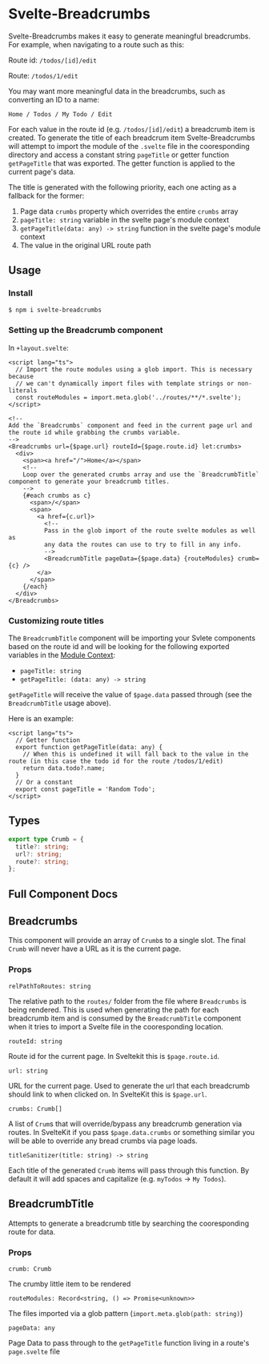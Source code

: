 # Svelte-Breadcrumbs

Svelte-Breadcrumbs makes it easy to generate meaningful breadcrumbs. For example, when navigating to a route such as this:

Route id: `/todos/[id]/edit`

Route: `/todos/1/edit`

You may want more meaningful data in the breadcrumbs, such as converting an ID to a name:

`Home / Todos / My Todo / Edit`

For each value in the route id (e.g. `/todos/[id]/edit`) a breadcrumb item is created. To generate the title of each breadcrum item Svelte-Breadcrumbs will attempt to import the module of the `.svelte` file in the cooresponding directory and access a constant string `pageTitle` or getter function `getPageTitle` that was exported. The getter function is applied to the current page's data.

The title is generated with the following priority, each one acting as a fallback for the former:

1. Page data `crumbs` property which overrides the entire `crumbs` array
2. `pageTitle: string` variable in the svelte page's module context
3. `getPageTitle(data: any) -> string` function in the svelte page's module context
4. The value in the original URL route path

## Usage

### Install

```bash
$ npm i svelte-breadcrumbs
```

### Setting up the Breadcrumb component

In `+layout.svelte`:

```svelte
<script lang="ts">
  // Import the route modules using a glob import. This is necessary because
  // we can't dynamically import files with template strings or non-literals
  const routeModules = import.meta.glob('../routes/**/*.svelte');
</script>

<!--
Add the `Breadcrumbs` component and feed in the current page url and the route id while grabbing the crumbs variable.
-->
<Breadcrumbs url={$page.url} routeId={$page.route.id} let:crumbs>
  <div>
    <span><a href="/">Home</a></span>
    <!--
    Loop over the generated crumbs array and use the `BreadcrumbTitle` component to generate your breadcrumb titles.
    -->
    {#each crumbs as c}
      <span>/</span>
      <span>
        <a href={c.url}>
          <!--
          Pass in the glob import of the route svelte modules as well as
          any data the routes can use to try to fill in any info.
          -->
          <BreadcrumbTitle pageData={$page.data} {routeModules} crumb={c} />
        </a>
      </span>
    {/each}
  </div>
</Breadcrumbs>
```

### Customizing route titles

The `BreadcrumbTitle` component will be importing your Svlete components based on the route id and will be looking for the following exported variables in the [Module Context](https://learn.svelte.dev/tutorial/module-exports):

- `pageTitle: string`
- `getPageTitle: (data: any) -> string`

`getPageTitle` will receive the value of `$page.data` passed through (see the `BreadcrumbTitle` usage above).

Here is an example:

```svelte
<script lang="ts">
  // Getter function
  export function getPageTitle(data: any) {
    // When this is undefined it will fall back to the value in the route (in this case the todo id for the route /todos/1/edit)
    return data.todo?.name;
  }
  // Or a constant
  export const pageTitle = 'Random Todo';
</script>
```

## Types

```ts
export type Crumb = {
  title?: string;
  url?: string;
  route?: string;
};
```

## Full Component Docs

## Breadcrumbs

This component will provide an array of `Crumb`s to a single slot. The final `Crumb` will never have a URL as it is the current page.

### Props

`relPathToRoutes: string`

The relative path to the `routes/` folder from the file where `Breadcrumbs` is being rendered. This is used when generating the path for each breadcrumb item and is consumed by the `BreadcrumbTitle` component when it tries to import a Svelte file in the cooresponding location.

`routeId: string`

Route id for the current page. In Sveltekit this is `$page.route.id`.

`url: string`

URL for the current page. Used to generate the url that each breadcrumb should link to when clicked on. In SvelteKit this is `$page.url`.

`crumbs: Crumb[]`

A list of `Crum`s that will override/bypass any breadcrumb generation via routes. In SvelteKit if you pass `$page.data.crumbs` or something similar you will be able to override any bread crumbs via page loads.

`titleSanitizer(title: string) -> string`

Each title of the generated `Crumb` items will pass through this function. By default it will add spaces and capitalize (e.g. `myTodos` -> `My Todos`).

## BreadcrumbTitle

Attempts to generate a breadcrumb title by searching the cooresponding route for data.

### Props

`crumb: Crumb`

The crumby little item to be rendered

`routeModules: Record<string, () => Promise<unknown>>`

The files imported via a glob pattern (`import.meta.glob(path: string)`)

`pageData: any`

Page Data to pass through to the `getPageTitle` function living in a route's `page.svelte` file
